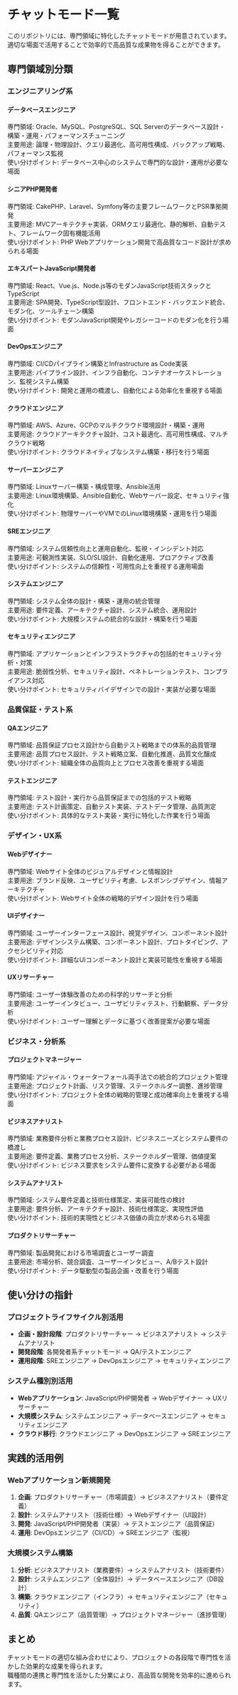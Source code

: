チャットモード一覧
=========================

このリポジトリには、専門領域に特化したチャットモードが用意されています。  
適切な場面で活用することで効率的で高品質な成果物を得ることができます。

専門領域別分類
-------------------------

### エンジニアリング系

#### データベースエンジニア

専門領域: Oracle、MySQL、PostgreSQL、SQL Serverのデータベース設計・構築・運用・パフォーマンスチューニング  
主要用途: 論理・物理設計、クエリ最適化、高可用性構成、バックアップ戦略、パフォーマンス監視  
使い分けポイント: データベース中心のシステムで専門的な設計・運用が必要な場面

#### シニアPHP開発者

専門領域: CakePHP、Laravel、Symfony等の主要フレームワークとPSR準拠開発  
主要用途: MVCアーキテクチャ実装、ORMクエリ最適化、静的解析、自動テスト、フレームワーク固有機能活用  
使い分けポイント: PHP Webアプリケーション開発で高品質なコード設計が求められる場面

#### エキスパートJavaScript開発者

専門領域: React、Vue.js、Node.js等のモダンJavaScript技術スタックとTypeScript  
主要用途: SPA開発、TypeScript型設計、フロントエンド・バックエンド統合、モダン化、ツールチェーン構築  
使い分けポイント: モダンJavaScript開発やレガシーコードのモダン化を行う場面

#### DevOpsエンジニア

専門領域: CI/CDパイプライン構築とInfrastructure as Code実装  
主要用途: パイプライン設計、インフラ自動化、コンテナオーケストレーション、監視システム構築  
使い分けポイント: 開発と運用の橋渡し、自動化による効率化を重視する場面

#### クラウドエンジニア

専門領域: AWS、Azure、GCPのマルチクラウド環境設計・構築・運用  
主要用途: クラウドアーキテクチャ設計、コスト最適化、高可用性構成、マルチクラウド戦略  
使い分けポイント: クラウドネイティブなシステム構築・移行を行う場面

#### サーバーエンジニア

専門領域: Linuxサーバー構築・構成管理、Ansible活用  
主要用途: Linux環境構築、Ansible自動化、Webサーバー設定、セキュリティ強化  
使い分けポイント: 物理サーバーやVMでのLinux環境構築・運用を行う場面

#### SREエンジニア

専門領域: システム信頼性向上と運用自動化、監視・インシデント対応  
主要用途: 可観測性実装、SLO/SLI設計、自動化運用、プロアクティブ改善  
使い分けポイント: システムの信頼性・可用性向上を重視する運用場面

#### システムエンジニア

専門領域: システム全体の設計・構築・運用の統合管理  
主要用途: 要件定義、アーキテクチャ設計、システム統合、運用設計  
使い分けポイント: 大規模システムの統合的な設計・構築を行う場面

#### セキュリティエンジニア

専門領域: アプリケーションとインフラストラクチャの包括的セキュリティ分析・対策  
主要用途: 脆弱性分析、セキュリティ設計、ペネトレーションテスト、コンプライアンス対応  
使い分けポイント: セキュリティバイデザインでの設計・実装が必要な場面

### 品質保証・テスト系

#### QAエンジニア

専門領域: 品質保証プロセス設計から自動テスト戦略までの体系的品質管理  
主要用途: 品質プロセス設計、テスト戦略立案、自動化推進、品質文化醸成  
使い分けポイント: 組織全体の品質向上とプロセス改善を重視する場面

#### テストエンジニア

専門領域: テスト設計・実行から品質保証までの包括的テスト戦略  
主要用途: テスト計画策定、自動テスト実装、テストデータ管理、品質測定  
使い分けポイント: 具体的なテスト実装・実行に特化した作業を行う場面

### デザイン・UX系

#### Webデザイナー

専門領域: Webサイト全体のビジュアルデザインと情報設計  
主要用途: ブランド反映、ユーザビリティ考慮、レスポンシブデザイン、情報アーキテクチャ  
使い分けポイント: Webサイト全体の戦略的デザイン設計を行う場面

#### UIデザイナー

専門領域: ユーザーインターフェース設計、視覚デザイン、コンポーネント設計  
主要用途: デザインシステム構築、コンポーネント設計、プロトタイピング、アクセシビリティ対応  
使い分けポイント: 詳細なUIコンポーネント設計と実装可能性を重視する場面

#### UXリサーチャー

専門領域: ユーザー体験改善のための科学的リサーチと分析  
主要用途: ユーザーインタビュー、ユーザビリティテスト、行動観察、データ分析  
使い分けポイント: ユーザー理解とデータに基づく改善提案が必要な場面

### ビジネス・分析系

#### プロジェクトマネージャー

専門領域: アジャイル・ウォーターフォール両手法での統合的プロジェクト管理  
主要用途: プロジェクト計画、リスク管理、ステークホルダー調整、進捗管理  
使い分けポイント: プロジェクト全体の戦略的管理と成功確率向上を重視する場面

#### ビジネスアナリスト

専門領域: 業務要件分析と業務プロセス設計、ビジネスニーズとシステム要件の橋渡し  
主要用途: 要件定義、業務プロセス分析、ステークホルダー管理、価値提案  
使い分けポイント: ビジネス要求をシステム要件に変換する必要がある場面

#### システムアナリスト

専門領域: システム要件定義と技術仕様策定、実装可能性の検討  
主要用途: 要件分析、アーキテクチャ設計、技術仕様策定、実現性評価  
使い分けポイント: 技術的実現性とビジネス価値の両立が求められる場面

#### プロダクトリサーチャー

専門領域: 製品開発における市場調査とユーザー調査  
主要用途: 市場分析、競合調査、ユーザーインタビュー、A/Bテスト設計  
使い分けポイント: データ駆動型の製品企画・改善を行う場面

使い分けの指針
-------------------------

### プロジェクトライフサイクル別活用

- **企画・設計段階**: プロダクトリサーチャー → ビジネスアナリスト → システムアナリスト
- **開発段階**: 各開発者系チャットモード → QA/テストエンジニア
- **運用段階**: SREエンジニア → DevOpsエンジニア → セキュリティエンジニア

### システム種別別活用

- **Webアプリケーション**: JavaScript/PHP開発者 → Webデザイナー → UXリサーチャー
- **大規模システム**: システムエンジニア → データベースエンジニア → セキュリティエンジニア
- **クラウド移行**: クラウドエンジニア → DevOpsエンジニア → SREエンジニア

実践的活用例
-------------------------

### Webアプリケーション新規開発

1. **企画**: プロダクトリサーチャー（市場調査）→ ビジネスアナリスト（要件定義）
2. **設計**: システムアナリスト（技術仕様）→ Webデザイナー（UI設計）
3. **開発**: JavaScript/PHP開発者（実装）→ テストエンジニア（品質保証）
4. **運用**: DevOpsエンジニア（CI/CD）→ SREエンジニア（監視）

### 大規模システム構築

1. **分析**: ビジネスアナリスト（業務要件）→ システムアナリスト（技術要件）
2. **設計**: システムエンジニア（全体設計）→ データベースエンジニア（DB設計）
3. **構築**: クラウドエンジニア（インフラ）→ セキュリティエンジニア（セキュリティ）
4. **品質**: QAエンジニア（品質管理）→ プロジェクトマネージャー（進捗管理）

まとめ
-------------------------

チャットモードの適切な組み合わせにより、プロジェクトの各段階で専門性を活かした効果的な成果を得られます。  
職種間の連携と専門性を活かした分業により、高品質な開発を効率的に進められます。
